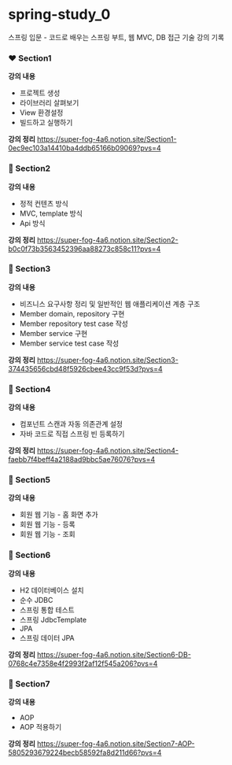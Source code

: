 # spring-study_0
스프링 입문 - 코드로 배우는 스프링 부트, 웹 MVC, DB 접근 기술 강의 기록

### ❤️ Section1
**강의 내용**
- 프로젝트 생성
- 라이브러리 살펴보기
-  View 환경설정
- 빌드하고 실행하기

**강의 정리**
https://super-fog-4a6.notion.site/Section1-0ec9ec103a14410ba4ddb65166b09069?pvs=4

### 🧡 Section2
**강의 내용**
- 정적 컨텐츠 방식
- MVC, template 방식
- Api 방식

**강의 정리**
https://super-fog-4a6.notion.site/Section2-b0c0f73b3563452396aa88273c858c11?pvs=4

### 💛 Section3
**강의 내용**
- 비즈니스 요구사항 정리 및 일반적인 웹 애플리케이션 계층 구조
- Member domain, repository 구현
- Member repository test case 작성
- Member service 구현
- Member service test case 작성

**강의 정리**
https://super-fog-4a6.notion.site/Section3-374435656cbd48f5926cbee43cc9f53d?pvs=4

### 💚 Section4
**강의 내용**
- 컴포넌트 스캔과 자동 의존관계 설정
- 자바 코드로 직접 스프링 빈 등록하기

**강의 정리**
https://super-fog-4a6.notion.site/Section4-faebb7f4beff4a2188ad9bbc5ae76076?pvs=4

### 💙 Section5
**강의 내용**
- 회원 웹 기능 - 홈 화면 추가
- 회원 웹 기능 - 등록
- 회원 웹 기능 - 조회

### 💜 Section6
**강의 내용**
-  H2 데이터베이스 설치
- 순수  JDBC
- 스프링 통합 테스트
- 스프링 JdbcTemplate
- JPA
- 스프링 데이터 JPA

**강의 정리**
https://super-fog-4a6.notion.site/Section6-DB-0768c4e7358e4f2993f2af12f545a206?pvs=4

### 🩷 Section7
**강의 내용**
- AOP
- AOP 적용하기

**강의 정리**
https://super-fog-4a6.notion.site/Section7-AOP-5805293679224becb58592fa8d211d66?pvs=4

